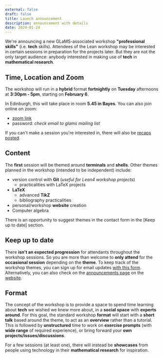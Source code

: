```yaml
---
external: false
draft: false
title: Launch announcement
description: announcement with details
date: 2024-01-24
---
```



We're announcing a new GLaMS-associated workshop **"professional skills"** (i.e. **tech** skills).
Attendees of the Lean workshop may be interested in certain sessions in preparation for the projects later.
But they are not the only target audience: anybody interested in making use of **tech** in **mathematical research**.

## Time, Location and Zoom

The workshop will run in a **hybrid** format **fortnightly** on **Tuesday**
afternoons at **3:30pm - 5pm**, starting on **February 6**.

In Edinburgh, this will take place in room **5.45 in Bayes**.
You can also join online on zoom:
- [zoom link](https://ed-ac-uk.zoom.us/j/88333909938)
- password: *check email to glams mailing list*

If you can't make a session you're interested in, there will also be
[recaps posted](https://glams-professional-skills.github.io/website/recaps/).


## Content

The **first** session will be themed around **terminals** and **shells**. Other
themes planned in the workshop (intended to be independent) include:
- version control with **Git** (*useful for Lean4 workshop projects*)
    - practicalities with LaTeX projects
- **LaTeX**
    - advanced **TikZ**
    - bibliography practicalities
- personal/workshop **website** creation
- Computer algebra

There is an opportunity to suggest themes in the contact form in the
[Keep up to date] section.

## Keep up to date

There **isn't an expected progression** for attendants throughout the
workshop sessions. So you are more than welcome to **only attend** for the
**occasional session** depending on the **theme**.
To keep track of the workshop themes, you can sign up for email updates
[with this form](https://forms.office.com/Pages/ResponsePage.aspx?id=sAafLmkWiUWHiRCgaTTcYSk46CC55_BEsRipfVdSTE1URjI2NlhXQ1lWVzJXSjFENldJTUIyNU5RSi4u).
Alternatively, you can also check on the
[announcements page](https://glams-professional-skills.github.io/website/announcements/)
on the [website](https://glams-professional-skills.github.io/website/).

## Format

The concept of the workshop is to provide a space to spend time learning about
**tech** we wished we knew more about, in a **social space** with
**experts around**.
For this goal, the standard workshop **format** will start with a **short talk** based
around the theme, to act as an **overview** rather than a tutorial. This is
followed by **unstructured** time to work on **exercise prompts** (with **wide range** of
required experience), or bring forward your **own projects/issues/discussions**.

For a few sessions (at least one), there will instead be **showcases** from people using
technology in their **mathematical research** for inspiration.
